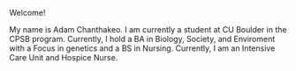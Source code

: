 Welcome!

My name is Adam Chanthakeo. I am currently a student at CU Boulder in the CPSB program. Currently, I hold a BA in Biology, Society, and Enviroment with a Focus in genetics and a BS in Nursing. Currently, I am an Intensive Care Unit and Hospice Nurse.
